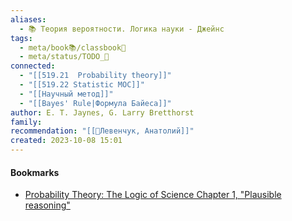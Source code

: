 ```yaml
---
aliases:
  - 📚 Теория вероятности. Логика науки - Джейнс
tags:
  - meta/book📚/classbook📖
  - meta/status/TODO_🌱
connected:
  - "[[519.21  Probability theory]]"
  - "[[519.22 Statistic MOC]]"
  - "[[Научный метод]]"
  - "[[Bayes' Rule|Формула Байеса]]"
author: E. T. Jaynes, G. Larry Bretthorst
family: 
recommendation: "[[👤Левенчук, Анатолий]]"
created: 2023-10-08 15:01
---
```









#### Bookmarks
- [Probability Theory: The Logic of Science Chapter 1, "Plausible reasoning"](https://www.youtube.com/watch?v=P6P1rjJuD_M)




